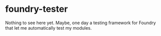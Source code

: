 # foundry-tester
Nothing to see here yet. Maybe, one day a testing framework for Foundry that let me automatically test my modules.
